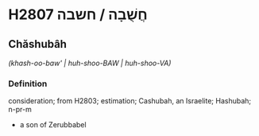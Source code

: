 # H2807 חֲשֻׁבָה / חשבה

## Chăshubâh

_(khash-oo-baw' | huh-shoo-BAW | huh-shoo-VA)_

### Definition

consideration; from H2803; estimation; Cashubah, an Israelite; Hashubah; n-pr-m

- a son of Zerubbabel
